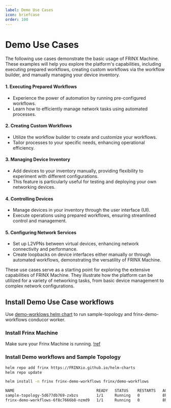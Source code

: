 ```yaml
---
label: Demo Use Cases
icon: briefcase
order: 100
---
```


# Demo Use Cases

The following use cases demonstrate the basic usage of FRINX Machine. 
These examples will help you explore the platform's capabilities, including executing prepared workflows, creating custom workflows via the workflow builder, and manually managing your device inventory.

#### 1. Executing Prepared Workflows
- Experience the power of automation by running pre-configured workflows.
- Learn how to efficiently manage network tasks using automated processes.

#### 2. Creating Custom Workflows
- Utilize the workflow builder to create and customize your workflows.
- Tailor processes to your specific needs, enhancing operational efficiency.

#### 3. Managing Device Inventory
- Add devices to your inventory manually, providing flexibility to experiment with different configurations.
- This feature is particularly useful for testing and deploying your own networking devices.

#### 4. Controlling Devices
- Manage devices in your inventory through the user interface (UI).
- Execute operations using prepared workflows, ensuring streamlined control and management.

#### 5. Configuring Network Services
- Set up L2VPNs between virtual devices, enhancing network connectivity and performance.
- Create loopbacks on device interfaces either manually or through automated workflows, demonstrating the versatility of FRINX Machine.

These use cases serve as a starting point for exploring the extensive capabilities of FRINX Machine. 
They illustrate how the platform can be utilized for a variety of networking tasks, from basic device management to complex network configurations.


## Install Demo Use Case workflows

Use [demo-worklows helm chart](https://artifacthub.io/packages/helm/frinx-helm-charts/demo-workflows) to run sample-topology and frinx-demo-workflows conducor worker.

### Install Frinx Machine
Make sure your Frinx Machine is running.
[!ref](../installation/basic/readme.md)

### Install Demo workflows and Sample Topology


```bash
helm repo add frinx https://FRINXio.github.io/helm-charts
helm repo update
```

```bash
helm install -n frinx frinx-demo-workflows frinx/demo-workflows
```

```bash
NAME                                    READY   STATUS    RESTARTS   AGE
sample-topology-5d677db769-zxbzs        1/1     Running   0          8h
frinx-demo-workflows-6f8c7666b8-nzmd9   1/1     Running   0          8h
```
